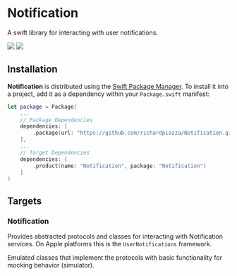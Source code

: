 # Notification
A swift library for interacting with user notifications.

[![](https://img.shields.io/endpoint?url=https%3A%2F%2Fswiftpackageindex.com%2Fapi%2Fpackages%2Frichardpiazza%2FNotification%2Fbadge%3Ftype%3Dswift-versions)](https://swiftpackageindex.com/richardpiazza/Notification)
[![](https://img.shields.io/endpoint?url=https%3A%2F%2Fswiftpackageindex.com%2Fapi%2Fpackages%2Frichardpiazza%2FNotification%2Fbadge%3Ftype%3Dplatforms)](https://swiftpackageindex.com/richardpiazza/Notification)

## Installation

**Notification** is distributed using the [Swift Package Manager](https://swift.org/package-manager). To install it into a 
project, add it as a  dependency within your `Package.swift` manifest:

```swift
let package = Package(
    ...
    // Package Dependencies
    dependencies: [
        .package(url: "https://github.com/richardpiazza/Notification.git", .upToNextMajor(from: "1.1.0"))
    ],
    ...
    // Target Dependencies
    dependencies: [
        .product(name: "Notification", package: "Notification")
    ]
)
```

## Targets

### Notification

Provides abstracted protocols and classes for interacting with Notification services.
On Apple platforms this is the `UserNotifications` framework.

Emulated classes that implement the protocols with basic functionality for mocking behavior (simulator).
